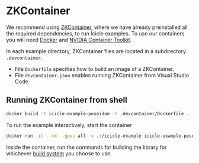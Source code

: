 # ZKContainer

We recommend using [ZKContainer](https://ingonyama.com/blog/Immanuel-ZKDC), where we have already preinstalled all the required dependencies, to run Icicle examples. 
To use our containers you will need [Docker](https://www.docker.com/) and [NVIDIA Container Toolkit](https://docs.nvidia.com/datacenter/cloud-native/container-toolkit/latest/index.html).

In each example directory, ZKContainer files are located in a subdirectory `.devcontainer`. 

- File `Dockerfile` specifies how to build an image of a ZKContainer. 
- File `devcontainer.json` enables running ZKContainer from Visual Studio Code.

## Running ZKContainer from shell

```sh
docker build -t icicle-example-poseidon -f .devcontainer/Dockerfile .
```

To run the example interactively, start the container

```sh
docker run -it --rm --gpus all -v .:/icicle-example icicle-example-poseidon
```

Inside the container, run the commands for building the library for whichever [build system](../README.md#build-systems) you choose to use. 
